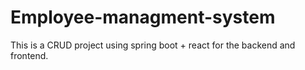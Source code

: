 # Employee-managment-system
This is a CRUD project using spring boot + react for the backend and frontend.
